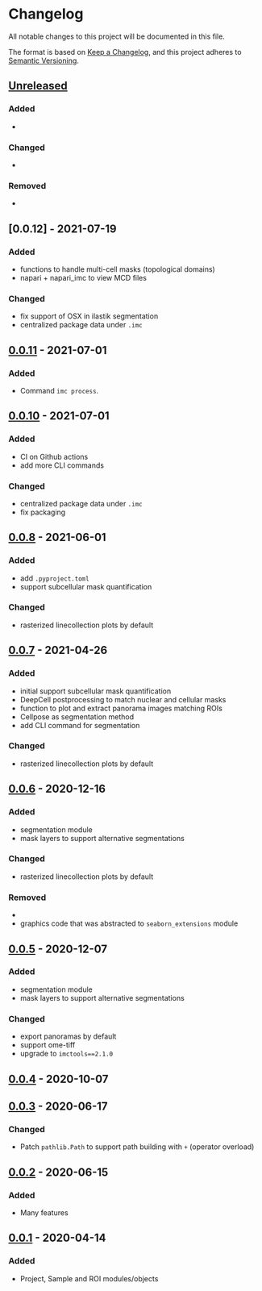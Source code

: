 # Changelog

All notable changes to this project will be documented in this file.

The format is based on [Keep a Changelog](https://keepachangelog.com/en/1.0.0/),
and this project adheres to [Semantic Versioning](https://semver.org/spec/v2.0.0.html).

## [Unreleased]
### Added
- 
### Changed
- 
### Removed
-

## [0.0.12] - 2021-07-19
### Added
- functions to handle multi-cell masks (topological domains)
- napari + napari_imc to view MCD files
### Changed
- fix support of OSX in ilastik segmentation
- centralized package data under `.imc`

## [0.0.11] - 2021-07-01
### Added
- Command `imc process`.

## [0.0.10] - 2021-07-01
### Added
- CI on Github actions
- add more CLI commands
### Changed
- centralized package data under `.imc`
- fix packaging

## [0.0.8] - 2021-06-01
### Added
- add `.pyproject.toml`
- support subcellular mask quantification
### Changed
- rasterized linecollection plots by default

## [0.0.7] - 2021-04-26
### Added
- initial support subcellular mask quantification
- DeepCell postprocessing to match nuclear and cellular masks
- function to plot and extract panorama images matching ROIs
- Cellpose as segmentation method
- add CLI command for segmentation
### Changed
- rasterized linecollection plots by default

## [0.0.6] - 2020-12-16
### Added
- segmentation module
- mask layers to support alternative segmentations
### Changed
- rasterized linecollection plots by default
### Removed
-
- graphics code that was abstracted to `seaborn_extensions` module

## [0.0.5] - 2020-12-07
### Added
- segmentation module
- mask layers to support alternative segmentations
### Changed
- export panoramas by default
- support ome-tiff
- upgrade to `imctools==2.1.0`

## [0.0.4] - 2020-10-07


## [0.0.3] - 2020-06-17
### Changed
- Patch `pathlib.Path` to support path building with `+` (operator overload)

## [0.0.2] - 2020-06-15
### Added
- Many features


## [0.0.1] - 2020-04-14
### Added
- Project, Sample and ROI modules/objects

[Unreleased]: https://github.com/ElementoLab/imc/compare/0.0.2...HEAD
[0.0.11]: https://github.com/ElementoLab/imc/compare/0.0.10...v0.0.11
[0.0.10]: https://github.com/ElementoLab/imc/compare/0.0.9...v0.0.10
[0.0.9]: https://github.com/ElementoLab/imc/compare/0.0.8...v0.0.9
[0.0.8]: https://github.com/ElementoLab/imc/compare/0.0.7...v0.0.8
[0.0.7]: https://github.com/ElementoLab/imc/compare/0.0.6...v0.0.7
[0.0.6]: https://github.com/ElementoLab/imc/compare/0.0.5...v0.0.6
[0.0.5]: https://github.com/ElementoLab/imc/compare/0.0.4...v0.0.5
[0.0.4]: https://github.com/ElementoLab/imc/compare/0.0.3...v0.0.4
[0.0.3]: https://github.com/ElementoLab/imc/compare/0.0.2...v0.0.3
[0.0.2]: https://github.com/ElementoLab/imc/compare/0.0.1...v0.0.2
[0.0.1]: https://github.com/ElementoLab/imc/releases/tag/v0.0.1
